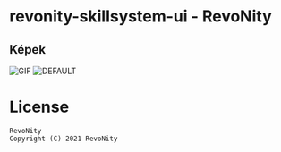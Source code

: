 # revonity-skillsystem-ui - RevoNity

## Képek
![GIF](https://i.imgur.com/s85KJRn.gif)
![DEFAULT](https://i.imgur.com/28oWHhG.png)

# License

    RevoNity
    Copyright (C) 2021 RevoNity
